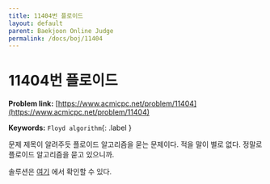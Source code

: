 ```yaml
---
title: 11404번 플로이드
layout: default
parent: Baekjoon Online Judge
permalink: /docs/boj/11404
---
```


# 11404번 플로이드

**Problem link:** [https://www.acmicpc.net/problem/11404](https://www.acmicpc.net/problem/11404)

**Keywords:** `Floyd algorithm`{: .label }

문제 제목이 알려주듯 플로이드 알고리즘을 묻는 문제이다.
적을 말이 별로 없다.
정말로 플로이드 알고리즘을 묻고 있으니까.

솔루션은 [여기](https://github.com/i-am-wonseoklee/i-am-wonseoklee.github.io/blob/main/docs/boj/11404/sol.cc) 에서 확인할 수 있다.

<script src="https://utteranc.es/client.js"
        repo="i-am-wonseoklee/i-am-wonseoklee.github.io"
        issue-term="pathname"
        theme="github-dark-orange"
        crossorigin="anonymous"
        async>
</script>